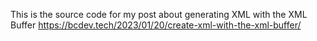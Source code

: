 This is the source code for my post about generating XML with the XML Buffer https://bcdev.tech/2023/01/20/create-xml-with-the-xml-buffer/
